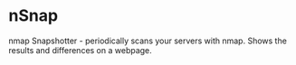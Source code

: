 # nSnap
nmap Snapshotter - periodically scans your servers with nmap. Shows the results and differences on a webpage.
